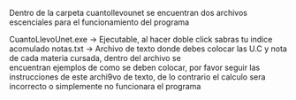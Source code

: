 Dentro de la carpeta cuantollevounet se encuentran dos archivos escenciales para el funcionamiento del
programa

CuantoLlevoUnet.exe -> Ejecutable, al hacer doble click sabras tu indice acomulado
notas.txt -> Archivo de texto donde debes colocar las U.C y nota de cada materia cursada, dentro del archivo se        
             encuentran ejemplos de como se deben colocar, por favor seguir las instrucciones de este archi9vo de 
             texto, de lo contrario el calculo sera incorrecto o simplemente no funcionara el programa
